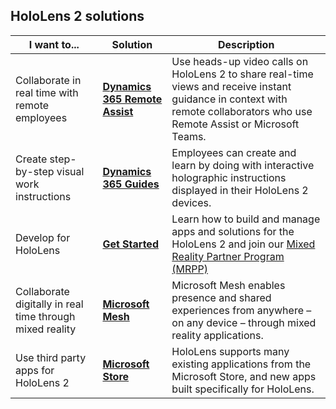 ## HoloLens 2 solutions

| I want to... | Solution | Description |  
|---------| ------------|------------|
| Collaborate in real time with remote employees | [**Dynamics 365 Remote Assist**](https://dynamics.microsoft.com/mixed-reality/remote-assist/) | Use heads-up video calls on HoloLens 2 to share real-time views and receive instant guidance in context with remote collaborators who use Remote Assist or Microsoft Teams. | 
| Create step-by-step visual work instructions | [**Dynamics 365 Guides**](https://dynamics.microsoft.com/mixed-reality/guides/capabilities/) | Employees can create and learn by doing with interactive holographic instructions displayed in their HoloLens 2 devices. |
| Develop for HoloLens | [**Get Started**](https://docs.microsoft.com/windows/mixed-reality/develop/development?tabs=unity) | Learn how to build and manage apps and solutions for the HoloLens 2 and  join our [Mixed Reality Partner Program (MRPP)](https://www.microsoft.com/hololens/mrpp)|
| Collaborate digitally in real time through mixed reality | [**Microsoft Mesh**](https://www.microsoft.com/mesh) | Microsoft Mesh enables presence and shared experiences from anywhere – on any device – through mixed reality applications. |
| Use third party apps for HoloLens 2 | [**Microsoft Store**](https://docs.microsoft.com/hololens/holographic-store-apps) | HoloLens supports many existing applications from the Microsoft Store, and new apps built specifically for HoloLens.
